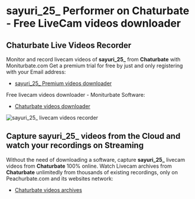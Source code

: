 # sayuri_25_ Performer on Chaturbate - Free LiveCam videos downloader

## Chaturbate Live Videos Recorder

Monitor and record livecam videos of **sayuri_25_** from **Chaturbate** with Moniturbate.com
Get a premium trial for free by just and only registering with your Email address:
* [sayuri_25_ Premium videos downloader](https://moniturbate.com/request-demo-licence-key.html)

Free livecam videos downloader - Moniturbate Software:
* [Chaturbate videos downloader](https://moniturbate.com/moniturbate-download-software.html)

![sayuri_25_ livecam videos recorder](https://peachurnet.com/templates/moniturbate-software.png)


## Capture sayuri_25_ videos from the Cloud and watch your recordings on Streaming

Without the need of downloading a software, capture **sayuri_25_** livecam videos from **Chaturbate** 100% online.
Watch Livecam archives from **Chaturbate** unlimitedly from thousands of existing recordings, only on Peachurbate.com and its websites network:
* [Chaturbate videos archives](https://peachurnet.com/)